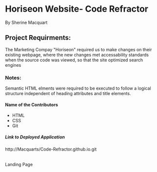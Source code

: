 # Horiseon Website- Code Refractor

By Sherine Macquart

## Project Requirments:

The Marketing Compay "Horiseon" required us to make changes on their existing webpage, where the new changes met accessability standards when the source code was viewed, so that the site optimized search engines

### Notes:
Semantic HTML elments were required to be executed to follow a logical structure independent of heading attributes and title elements.

#### Name of the Contributors

- HTML
- CSS
- Git

##### Link to Deployed Application
http://Macquarts/Code-Refractor.github.io.git
######
Landing Page
